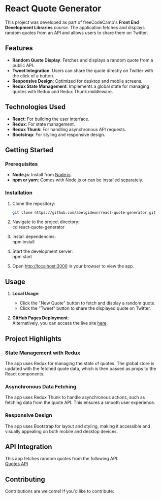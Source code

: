 # React Quote Generator

This project was developed as part of freeCodeCamp's **Front End Development Libraries** course. The application fetches and displays random quotes from an API and allows users to share them on Twitter.

## Features

- **Random Quote Display**: Fetches and displays a random quote from a public API.
- **Tweet Integration**: Users can share the quote directly on Twitter with the click of a button.
- **Responsive Design**: Optimized for desktop and mobile screens.
- **Redux State Management**: Implements a global state for managing quotes with Redux and Redux Thunk middleware.

## Technologies Used

- **React**: For building the user interface.
- **Redux**: For state management.
- **Redux Thunk**: For handling asynchronous API requests.
- **Bootstrap**: For styling and responsive design.

## Getting Started

### Prerequisites

- **Node.js**: Install from [Node.js](https://nodejs.org/).
- **npm or yarn**: Comes with Node.js or can be installed separately.

### Installation

1. Clone the repository:  
   ```bash
   git clone https://github.com/abelgideon/react-quote-generator.git
   ```

2. Navigate to the project directory:  
   cd react-quote-generator

3. Install dependencies:  
   npm install

4. Start the development server:  
   npm start

5. Open [http://localhost:3000](http://localhost:3000) in your browser to view the app.

## Usage

1. **Local Usage**:
   - Click the "New Quote" button to fetch and display a random quote.
   - Click the "Tweet" button to share the displayed quote on Twitter.

2. **GitHub Pages Deployment**:  
   Alternatively, you can access the live site [here](https://abelgideon.github.io/react-quote-generator/).


## Project Highlights

### State Management with Redux

The app uses Redux for managing the state of quotes. The global store is updated with the fetched quote data, which is then passed as props to the React components.

### Asynchronous Data Fetching

The app uses Redux Thunk to handle asynchronous actions, such as fetching data from the quote API. This ensures a smooth user experience.

### Responsive Design

The app uses Bootstrap for layout and styling, making it accessible and visually appealing on both mobile and desktop devices.

## API Integration

This app fetches random quotes from the following API:  
[Quotes API](https://quotes-api-self.vercel.app/quote)

## Contributing

Contributions are welcome! If you'd like to contribute: